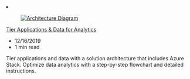 <!-- Thie file is automatically generated by build/architectures/build_index.py.  Any updates will be lost. -->
<li class="grid-item item-column" data-categories="Analytics Databases ">
<article class="card">
    <div class="card-header has-margin-bottom-none" aria-hidden="true">
        <figure class="image diagram has-height-175 has-overflow-hidden level">
            <a href="/azure/architecture/solution-ideas/articles/tiered-data-for-analytics"><img src="/azure/architecture/browse/thumbs/tiered-data-for-analytics.png" class="diagram" alt="Architecture Diagram" data-linktype="relative-path"></a>
        </figure>
    </div>
    <div class="card-content">
        <a class="card-content-title has-margin-top-none" href="/azure/architecture/solution-ideas/articles/tiered-data-for-analytics">
            <p>Tier Applications & Data for Analytics</p>
        </a>
        <ul class="card-content-metadata">
            <li>12/16/2019</li>
            <li>1 min read</li>
        </ul>
        <p class="card-content-description">Tier applications and data with a solution architecture that includes Azure Stack. Optimize data analytics with a step-by-step flowchart and detailed instructions.</p>
        <div class="bottom-to-top-fade is-hidden-mobile"></div>
    </div>
</article>
</li>
